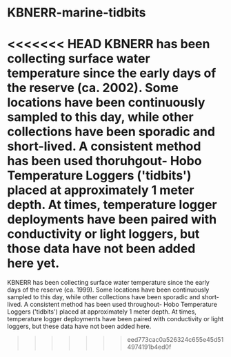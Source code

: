 # KBNERR-marine-tidbits

<<<<<<< HEAD
KBNERR has been collecting surface water temperature since the early days of the reserve (ca. 2002). Some locations have been continuously sampled to this day, while other collections have been sporadic and short-lived. A consistent method has been used thoruhgout- Hobo Temperature Loggers ('tidbits') placed at approximately 1 meter depth. At times, temperature logger deployments have been paired with conductivity or light loggers, but those data have not been added here yet.
=======
KBNERR has been collecting surface water temperature since the early days of the reserve (ca. 1999). Some locations have been continuously sampled to this day, while other collections have been sporadic and short-lived. A consistent method has been used throughout- Hobo Temperature Loggers ('tidbits') placed at approximately 1 meter depth. At times, temperature logger deployments have been paired with conductivity or light loggers, but these data have not been added here.
>>>>>>> eed773cac0a526324c655e45d514974191b4ed0f
